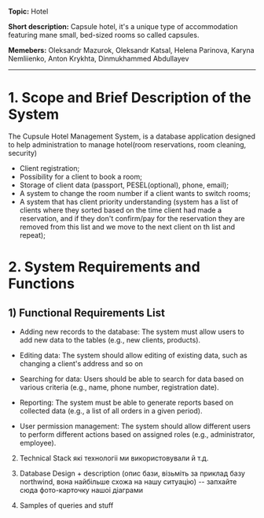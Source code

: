 **Topic:** Hotel

**Short description:** Capsule hotel, it's a unique type of accommodation featuring mane small, bed-sized rooms so called capsules.

**Memebers:** Oleksandr Mazurok, Oleksandr Katsal, Helena Parinova, Karyna Nemliienko, Anton Krykhta, Dinmukhammed Abdullayev 

---

# 1. Scope and Brief Description of the System
The Cupsule Hotel Management System, is a database application designed to help administration to manage hotel(room reservations, room cleaning, security) 

- Client registration;
- Possibility for a client to book a room;
- Storage of client data (passport, PESEL(optional), phone, email);
- A system to change the room number if a client wants to switch rooms;
- A system that has client priority understanding (system has a list of clients where they sorted based on the time client had made a reservation, and if they don't confirm/pay for the reservation they are removed from this list and we move to the next client on th list and repeat);

# 2. System Requirements and Functions
## 1) Functional Requirements List

- Adding new records to the database: 
The system must allow users to add new data to the tables (e.g., new clients, products).

- Editing data: 
The system should allow editing of existing data, such as changing a client's address and so on

- Searching for data: 
Users should be able to search for data based on various criteria (e.g., name, phone number, registration date).

- Reporting: 
The system must be able to generate reports based on collected data (e.g., a list of all orders in a given period).

- User permission management: 
The system should allow different users to perform different actions based on assigned roles (e.g., administrator, employee).

2) Technical Stack
які технологіі ми використовували й т.д.

3) Database Design + description (опис бази, візьміть за приклад базу northwind, вона найбільше схожа на нашу ситуацію)
-- запхайте сюда фото-карточку нашоі діаграми

4) Samples of queries and stuff
